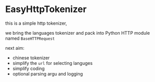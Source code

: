 # EasyHttpTokenizer

this is a simple http tokenizer,

we bring the languages tokenizer and pack into Python HTTP module named `BaseHTTPRequest`



next aim:
- chinese tokenizer
- simplify the `url` for selecting languges
- simplify coding
- optional parsing argu and logging


